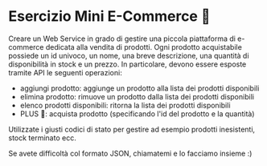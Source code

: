 # Esercizio Mini E-Commerce 🛴

Creare un Web Service in grado di gestire una piccola piattaforma di e-commerce dedicata
alla vendita di prodotti. Ogni prodotto acquistabile possiede un id univoco, un nome, una breve
 descrizione, una quantità di disponibilità in stock e un prezzo.
In particolare, devono essere esposte tramite API le seguenti operazioni:

- aggiungi prodotto: aggiunge un prodotto alla lista dei prodotti disponibili
- elimina prodotto: rimuove un prodotto dalla lista dei prodotti disponibili
- elenco prodotti disponibili: ritorna la lista dei prodotti disponibili
- PLUS 🛵: acquista prodotto (specificando l'id del prodotto e la quantità)

Utilizzate i giusti codici di stato per gestire ad esempio prodotti inesistenti, stock
terminato ecc.

Se avete difficoltà col formato JSON, chiamatemi e lo facciamo insieme :)
